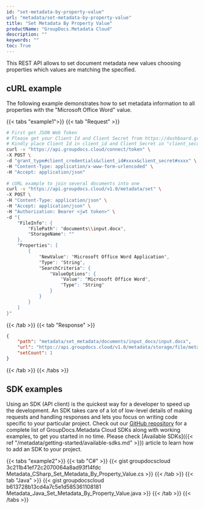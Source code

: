 ```yaml
---
id: "set-metadata-by-property-value"
url: "metadata/set-metadata-by-property-value"
title: "Set Metadata By Property Value"
productName: "GroupDocs.Metadata Cloud"
description: ""
keywords: ""
toc: True
---
```


This REST API allows to set document metadata new values choosing properties which values are matching the specified.

## cURL example

The following example demonstrates how to set metadata information to all properties with the "Microsoft Office Word" value.

{{< tabs "example1">}}
{{< tab "Request" >}}

```bash
# First get JSON Web Token
# Please get your Client Id and Client Secret from https://dashboard.groupdocs.cloud/applications. 
# Kindly place Client Id in client_id and Client Secret in "client_secret" argument.
curl -v "https://api.groupdocs.cloud/connect/token" \
-X POST \
-d "grant_type#client_credentials&client_id#xxxx&client_secret#xxxx" \
-H "Content-Type: application/x-www-form-urlencoded" \
-H "Accept: application/json"
   
# cURL example to join several documents into one
curl -v "https://api.groupdocs.cloud/v1.0/metadata/set" \
-X POST \
-H "Content-Type: application/json" \
-H "Accept: application/json" \
-H "Authorization: Bearer <jwt token>" \
-d "{
    "FileInfo": {
        "FilePath": "documents\\input.docx",
        "StorageName": ""
    },
    "Properties": [
        {
            "NewValue": "Microsoft Office Word Application",
            "Type": "String",
            "SearchCriteria": {
                "ValueOptions": {
                    "Value": "Microsoft Office Word",
                    "Type": "String"
                }
            }
        }
    ]
}"
```

{{< /tab >}}
{{< tab "Response" >}}

```json
{
    "path": "metadata/set_metadata/documents/input_docx/input.docx",
    "url": "https://api.groupdocs.cloud/v1.0/metadata/storage/file/metadata/set_metadata/documents/input_docx/input.docx",
    "setCount": 1
}
```

{{< /tab >}}
{{< /tabs >}}

## SDK examples

Using an SDK (API client) is the quickest way for a developer to speed up the development. An SDK takes care of a lot of low-level details of making requests and handling responses and lets you focus on writing code specific to your particular project. Check out our [GitHub repository](https://github.com/groupdocs-metadata-cloud) for a complete list of GroupDocs.Metadata Cloud SDKs along with working examples, to get you started in no time. Please check [Available SDKs]({{< ref "/metadata/getting-started/available-sdks.md" >}}) article to learn how to add an SDK to your project.

{{< tabs "example2">}}
{{< tab "C#" >}}
{{< gist groupdocscloud 3c211b41ef72c2070064a8ad93f14fdc Metadata_CSharp_Set_Metadata_By_Property_Value.cs >}}
{{< /tab >}}
{{< tab "Java" >}}
{{< gist groupdocscloud b613728b13cd4a7c5e1d585361108181 Metadata_Java_Set_Metadata_By_Property_Value.java >}}
{{< /tab >}}
{{< /tabs >}}
